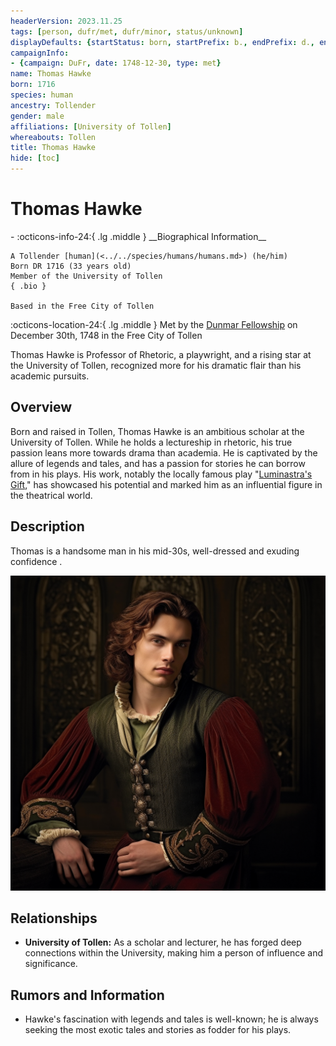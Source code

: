 ```yaml
---
headerVersion: 2023.11.25
tags: [person, dufr/met, dufr/minor, status/unknown]
displayDefaults: {startStatus: born, startPrefix: b., endPrefix: d., endStatus: died}
campaignInfo:
- {campaign: DuFr, date: 1748-12-30, type: met}
name: Thomas Hawke
born: 1716
species: human
ancestry: Tollender
gender: male
affiliations: [University of Tollen]
whereabouts: Tollen
title: Thomas Hawke
hide: [toc]
---
```


# Thomas Hawke
<div class="grid cards ext-narrow-margin ext-one-column" markdown>
- :octicons-info-24:{ .lg .middle } __Biographical Information__

    A Tollender [human](<../../species/humans/humans.md>) (he/him)  
    Born DR 1716 (33 years old)  
    Member of the University of Tollen  
    { .bio }

    Based in the Free City of Tollen
</div>



:octicons-location-24:{ .lg .middle } Met by the [Dunmar Fellowship](<../pcs/dunmar-fellowship/dunmar-fellowship.md>) on December 30th, 1748 in the Free City of Tollen  


Thomas Hawke is Professor of Rhetoric, a playwright, and a rising star at the University of Tollen, recognized more for his dramatic flair than his academic pursuits.
## Overview
Born and raised in Tollen, Thomas Hawke is an ambitious scholar at the University of Tollen. While he holds a lectureship in rhetoric, his true passion leans more towards drama than academia. He is captivated by the allure of legends and tales, and has a passion for stories he can borrow from in his plays. His work, notably the locally famous play "[Luminastra's Gift](<../../things/books/luminastra-s-gift.md>)," has showcased his potential and marked him as an influential figure in the theatrical world.
## Description
Thomas is a handsome man in his mid-30s, well-dressed and exuding confidence . 

![Thomas Hawke](../../assets/thomas-hawke.png)
## Relationships
- **University of Tollen:** As a scholar and lecturer, he has forged deep connections within the University, making him a person of influence and significance.
## Rumors and Information
- Hawke's fascination with legends and tales is well-known; he is always seeking the most exotic tales and stories as fodder for his plays. 


